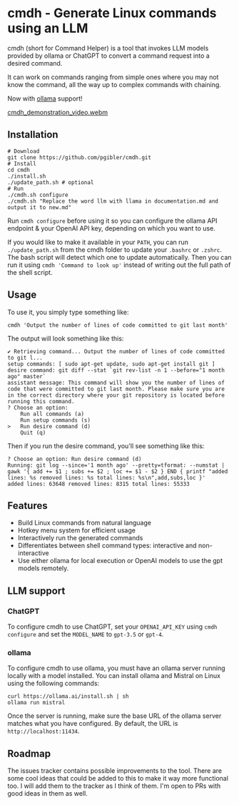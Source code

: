 # cmdh - Generate Linux commands using an LLM

cmdh (short for Command Helper) is a tool that invokes LLM models provided by ollama or ChatGPT to convert a command request into a desired command.

It can work on commands ranging from simple ones where you may not know the command, all the way up to complex commands with chaining.

Now with [ollama](https://ollama.ai/) support!

[cmdh_demonstration_video.webm](https://user-images.githubusercontent.com/119892/233747166-552339ef-f3fe-4eb5-9161-db574b6f96fc.webm)

## Installation

```
# Download
git clone https://github.com/pgibler/cmdh.git
# Install
cd cmdh
./install.sh
./update_path.sh # optional
# Run
./cmdh.sh configure
./cmdh.sh "Replace the word llm with llama in documentation.md and output it to new.md"
```

Run `cmdh configure` before using it so you can configure the ollama API endpoint & your OpenAI API key, depending on which you want to use.

If you would like to make it available in your `PATH`, you can run `./update_path.sh` from the cmdh folder to update your `.bashrc` or `.zshrc`. The bash script will detect which one to update automatically. Then you can run it using `cmdh 'Command to look up'` instead of writing out the full path of the shell script.

## Usage

To use it, you simply type something like:

`cmdh 'Output the number of lines of code committed to git last month'`

The output will look something like this:

```
✔ Retrieving command... Output the number of lines of code committed to git l...
setup commands: [ sudo apt-get update, sudo apt-get install git ]
desire command: git diff --stat `git rev-list -n 1 --before="1 month ago" master`
assistant message: This command will show you the number of lines of code that were committed to git last month. Please make sure you are in the correct directory where your git repository is located before running this command.
? Choose an option:
    Run all commands (a)
    Run setup commands (s)
>   Run desire command (d)
    Quit (q)
```

Then if you run the desire command, you'll see something like this:

```
? Choose an option: Run desire command (d)
Running: git log --since='1 month ago' --pretty=tformat: --numstat | gawk '{ add += $1 ; subs += $2 ; loc += $1 - $2 } END { printf "added lines: %s removed lines: %s total lines: %s\n",add,subs,loc }'
added lines: 63648 removed lines: 8315 total lines: 55333
```

## Features

- Build Linux commands from natural language
- Hotkey menu system for efficient usage
- Interactively run the generated commands
- Differentiates between shell command types: interactive and non-interactive
- Use either ollama for local execution or OpenAI models to use the gpt models remotely.

## LLM support

### ChatGPT

To configure cmdh to use ChatGPT, set your `OPENAI_API_KEY` using `cmdh configure` and set the `MODEL_NAME` to `gpt-3.5` or `gpt-4`.

### ollama

To configure cmdh to use ollama, you must have an ollama server running locally with a model installed. You can install ollama and Mistral on Linux using the following commands:

```
curl https://ollama.ai/install.sh | sh
ollama run mistral
```

Once the server is running, make sure the base URL of the ollama server matches what you have configured. By default, the URL is `http://localhost:11434`.

## Roadmap

The issues tracker contains possible improvements to the tool. There are some cool ideas that could be added to this to make it way more functional too. I will add them to the tracker as I think of them. I'm open to PRs with good ideas in them as well.

